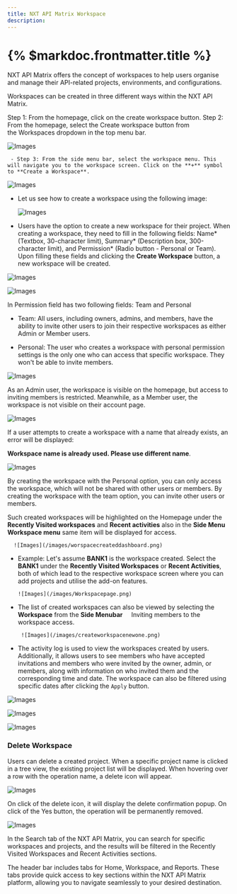 ```yaml
---
title: NXT API Matrix Workspace
description:
---
```


# {% $markdoc.frontmatter.title %}

NXT API Matrix offers the concept of workspaces to help users organise and manage their API-related projects, environments, and configurations.

Workspaces can be created in three different ways within the NXT API Matrix.

Step 1: From the homepage, click on the create workspace button.
Step 2: From the homepage, select the Create workspace button from the Workspaces dropdown in the top menu bar. 

![Images](/images/createworkspacedropdown.png)

     - Step 3: From the side menu bar, select the workspace menu. This will navigate you to the workspace screen. Click on the **+** symbol to **Create a Workspace**.

![Images](/images/createworkpscplussymbol.png)


- Let us see how to create a workspace using the following image:


    ![Images](/images/Createworspacepopup.png)

- Users have the option to create a new workspace for their project. When creating a workspace, they need to fill in the following fields: Name* (Textbox, 30-character limit), Summary* (Description box, 300-character limit), and Permission* (Radio button - Personal or Team). Upon filling these fields and clicking the **Create Workspace** button, a new workspace will be created. 

![Images](/images/Bank1.png)


![Images](/images/workspacecreatedtoast.png)

In Permission field has two following fields: Team and Personal

- Team: All users, including owners, admins, and members, have the ability to invite other users to join their respective workspaces as either Admin or Member users.

- Personal: The user who creates a workspace with personal permission settings is the only one who can access that specific workspace. They won't be able to invite members.

![Images](/images/workspacepersonal.png)

As an Admin user, the workspace is visible on the homepage, but access to inviting members is restricted. Meanwhile, as a Member user, the workspace is not visible on their account page.

![Images](/images/workspacepersonalinvite.png)

If a user attempts to create a workspace with a name that already exists, an error will be displayed: 

**Workspace name is already used. Please use different name**.

![Images](/images/workspacelimit.png)

By creating the workspace with the Personal option, you can only access the workspace, which will not be shared with other users or members.
By creating the workspace with the team option, you can invite other users or members.





Such created workspaces will be highlighted on the Homepage under the **Recently Visited workspaces** and **Recent activities** also in the **Side Menu Workspace menu** same item will be displayed for access.


      ![Images](/images/worspacecreateddashboard.png)

- Example: Let's assume **BANK1** is the workspace created. Select the **BANK1** under the **Recently Visited Workspaces** or **Recent Activities**, both of which lead to the respective workspace screen where you can add projects and utilise the add-on features.

      ![Images](/images/Workspacepage.png)


- The list of created workspaces can also be viewed by selecting the **Workspace** from the **Side Menubar**
   
Inviting members to the workspace access.

       ![Images](/images/createworkspacenewone.png)


- The activity log is used to view the workspaces created by users. Additionally, it allows users to see members who have accepted invitations and members who were invited by the owner, admin, or members, along with information on who invited them and the corresponding time and date. The workspace can also be filtered using specific dates after clicking the ``Apply`` button.

 ![Images](/images/activity.png)

 ![Images](/images/activitylog.png)

 ![Images](/images/activitylogg.png)



### Delete Workspace
Users can delete a created project. When a specific project name is clicked in a tree view, the existing project list will be displayed. When hovering over a row with the operation name, a delete icon will appear.

![Images](/images/projectdelete.png)

On click of the delete icon, it will display the delete confirmation popup. On click of the Yes button, the operation will be permanently removed.

![Images](/images/wpjsdeletepopup.png)

In the Search tab of the NXT API Matrix, you can search for specific workspaces and projects, and the results will be filtered in the Recently Visited Workspaces and Recent Activities sections.


The header bar includes tabs for Home, Workspace, and Reports. These tabs provide quick access to key sections within the NXT API Matrix platform, allowing you to navigate seamlessly to your desired destination.

